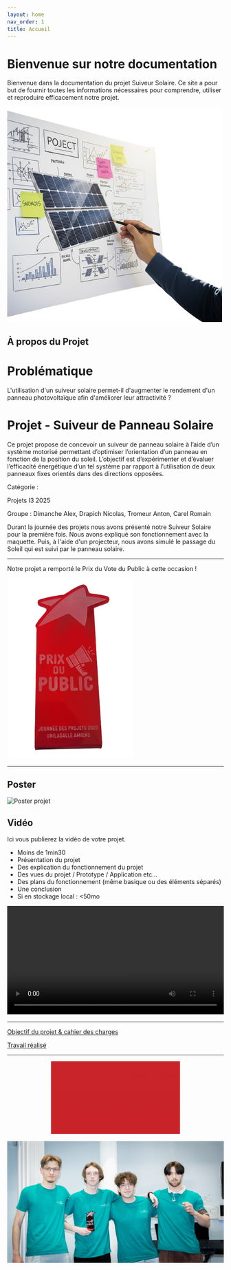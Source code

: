```yaml
---
layout: home
nav_order: 1
title: Accueil
---
```


# Bienvenue sur notre documentation

Bienvenue dans la documentation du projet Suiveur Solaire. Ce site a pour but de fournir toutes les informations nécessaires pour comprendre, utiliser et reproduire efficacement notre projet.

![Illustration du projet en cours](Images/illustration_projet.png)

## À propos du Projet

# Problématique

L'utilisation d'un suiveur solaire permet-il d'augmenter le rendement d'un panneau photovoltaïque afin d'améliorer leur attractivité ?

# Projet - Suiveur de Panneau Solaire 

Ce projet propose de concevoir un suiveur de panneau solaire à l’aide d’un système motorisé permettant d’optimiser l’orientation d’un panneau en fonction de la position du soleil. L’objectif est d’expérimenter et d’évaluer l’efficacité énergétique d’un tel système par rapport à l’utilisation de deux panneaux fixes orientés dans des directions opposées.

Catégorie : 

Projets I3 2025

Groupe : Dimanche Alex, Drapich Nicolas, Tromeur Anton, Carel Romain

Durant la journée des projets nous avons présenté notre Suiveur Solaire pour la première fois. Nous avons expliqué son fonctionnement avec la maquette. Puis, à l'aide d'un projecteur, nous avons simulé le passage du Soleil qui est suivi par le panneau solaire.

---

Notre projet a remporté le Prix du Vote du Public à cette occasion !

![Prix du public](Images/prix_du_public.png)

---

## Poster

![Poster projet](Images/POSTER-SUIVEUR_SOLAIRE_PROJ_N°10.png)


## Vidéo

Ici vous publierez la vidéo de votre projet. 
- Moins de 1min30
- Présentation du projet 
- Des explication du fonctionnement du projet
- Des vues du projet / Prototype / Application etc... 
- Des plans du fonctionnement (même basique ou des éléments séparés)
- Une conclusion
- Si en stockage local : <50mo

<video src="images/intro_amiens.mp4" controls title="Title"  style="width: 100%;"></video>

---

[Objectif du projet & cahier des charges](objectifs.md)

[Travail réalisé](etapes.md)

---

<div style="text-align: center;">
  <img src="Images/gif_UniLasalleAmiens.gif" width="300" />
</div>

![Prix du public](Images/prixdupublic2.webp)